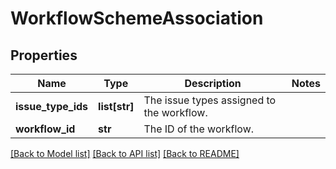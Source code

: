# WorkflowSchemeAssociation

## Properties
Name | Type | Description | Notes
------------ | ------------- | ------------- | -------------
**issue_type_ids** | **list[str]** | The issue types assigned to the workflow. | 
**workflow_id** | **str** | The ID of the workflow. | 

[[Back to Model list]](../README.md#documentation-for-models) [[Back to API list]](../README.md#documentation-for-api-endpoints) [[Back to README]](../README.md)

